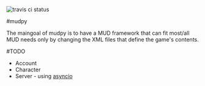 ![travis ci status](https://travis-ci.org/micaiahparker/mudpy.svg?branch=master)

#mudpy

The maingoal of mudpy is to have a MUD framework that can fit most/all MUD needs only by changing the XML files that define the game's contents.

#TODO

* Account
* Character
* Server - using [asyncio](https://docs.python.org/3/library/asyncio.html)

